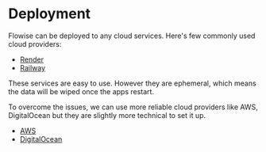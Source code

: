 # Deployment

Flowise can be deployed to any cloud services. Here's few commonly used cloud providers:

* [Render](render.md)
* [Railway](railway.md)

These services are easy to use. However they are ephemeral, which means the data will be wiped once the apps restart.&#x20;

To overcome the issues, we can use more reliable cloud providers like AWS, DigitalOcean but they are slightly more technical to set it up.

* [AWS](aws.md)
* [DigitalOcean](digital-ocean.md)

